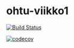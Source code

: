 # ohtu-viikko1

[![Build Status](https://travis-ci.org/Suidat/ohtu-viikko1.svg?branch=master)](https://travis-ci.org/Suidat/ohtu-viikko1)

[![codecov](https://codecov.io/gh/Suidat/ohtu-viikko1/branch/master/graph/badge.svg)](https://codecov.io/gh/Suidat/ohtu-viikko1)
